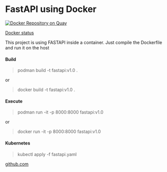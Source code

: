 # FastAPI using Docker

[![Docker Repository on Quay](https://quay.io/repository/laurobmb/python_fastapi/status "Docker Repository on Quay")](https://quay.io/repository/laurobmb/python_fastapi)

[Docker status](https://img.shields.io/docker/stars/laurobmb/fastapi.svg)

This project is using FASTAPI inside a container. Just compile the Dockerfile and run it on the host

#### Build

> podman build -t fastapi:v1.0 .

or 

> docker build -t fastapi:v1.0 .

#### Execute

> podman run -it -p 8000:8000 fastapi:v1.0

or

> docker run -it -p 8000:8000 fastapi:v1.0

#### Kubernetes

> kubectl apply -f fastapi.yaml 

[github.com](https://github.com/laurobmb)